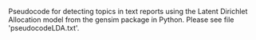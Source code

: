 Pseudocode for detecting topics in text reports using the Latent Dirichlet Allocation model from the gensim package in Python.
Please see file 'pseudocodeLDA.txt'.

